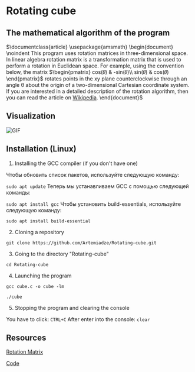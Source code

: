 # Rotating cube

## The mathematical algorithm of the program
$\documentclass{article}
\usepackage{amsmath}
\begin{document}
\noindent This program uses rotation matrices in three-dimensional space. In linear algebra rotation matrix is a transformation matrix that is used to perform a rotation in Euclidean space. For example, using the convention below, the matrix
$\begin{pmatrix}
cos(𝜃) & -sin(𝜃)\\
sin(𝜃) & cos(𝜃)
\end{pmatrix}$
rotates points in the xy plane counterclockwise through an angle θ about the origin of a two-dimensional Cartesian coordinate system.
If you are interested in a detailed description of the rotation algorithm, then you can read the article on [Wikipedia](https://en.wikipedia.org/wiki/Rotation_matrix).
\end{document}$

## Visualization

![GIF](Movie.gif)
## Installation (Linux)
1. Installing the GCC compiler (if you don't have one)

Чтобы обновить список пакетов, используйте следующую команду:

```sudo apt update```
Теперь мы устанавливаем GCC с помощью следующей команды:

```sudo apt install gcc```
Чтобы установить build-essentials, используйте следующую команду:

```sudo apt install build-essential```

2. Cloning a repository

```git clone https://github.com/Artemiadze/Rotating-cube.git```

3. Going to the directory "Rotating-cube"

```cd Rotating-cube```

4. Launching the program

```gcc cube.c -o cube -lm```

```./cube```

 5. Stopping the program and clearing the console

 You have to click:
 ```CTRL+C```
 After  enter into the console:
 ```clear```

 ## Resources

 [Rotation Matrix](https://en.wikipedia.org/wiki/Rotation_matrix)

 [Code](https://www.youtube.com/watch?v=p09i_hoFdd0)
